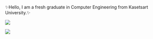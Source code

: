 ✨Hello, I am a fresh graduate in Computer Engineering from Kasetsart University.✨

![](http://github-profile-summary-cards.vercel.app/api/cards/profile-details?username=AlienX77-cmd&theme=transparent)

![](http://github-profile-summary-cards.vercel.app/api/cards/repos-per-language?username=AlienX77-cmd&theme=transparent)

<!--
**AlienX77-cmd/AlienX77-cmd** is a ✨ _special_ ✨ repository because its `README.md` (this file) appears on your GitHub profile.

Here are some ideas to get you started:

- 🔭 I’m currently working on ...
- 🌱 I’m currently learning ...
- 👯 I’m looking to collaborate on ...
- 🤔 I’m looking for help with ...
- 💬 Ask me about ...
- 📫 How to reach me: ...
- 😄 Pronouns: ...
- ⚡ Fun fact: ...
-->
